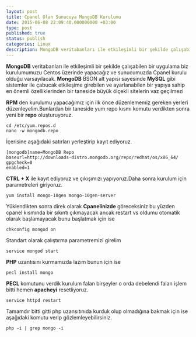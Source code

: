 ```yaml
---
layout: post
title: Cpanel Olan Sunucuya MongoDB Kurulumu
date: 2015-06-08 22:09:40.000000000 +03:00
type: post
published: true
status: publish
categories: Linux
description: MongoDB veritabanları ile etkileşimli bir şekilde çalışabilen bir uygulama biz kurulumumuzu Centos üzerinde yapacağız ve sunucumuzda Cpanel
---
```

**MongoDB** veritabanları ile etkileşimli bir şekilde çalışabilen bir uygulama biz kurulumumuzu Centos üzerinde yapacağız ve sunucumuzda Cpanel kurulu olduğu varsayılacak. **MongoDB** BSON alt yapısı sayesinde **MySQL** gibi sistemler ile çabucak etkileşime girebilen ve ayarlanabilen bir yapıya sahip en önemli özelliklerinden bir taneside büyük ölçekli sitelerin vaz geçilmezi

**RPM** den kurulumu yapacağımız için ilk önce düzenlememiz gereken yerleri düzenleyelim.Bunlardan bir taneside yum repo kısmı komutu verdikten sonra yeni bir **repo** oluşturuyoruz.

    cd /etc/yum.repos.d
    nano -w mongodb.repo

İçerisine aşağıdaki satırları yerleştirip kayıt ediyoruz.

    [mongodb]name=MongoDB Repo
    baseurl=http://downloads-distro.mongodb.org/repo/redhat/os/x86_64/
    gpgcheck=0
    enabled=1

**CTRL + X** ile kayıt ediyoruz ve çıkışımızı yapıyoruz.Daha sonra kurulum için parametreleri giriyoruz.

    yum install mongo-10gen mongo-10gen-server

Yüklendikten sonra direk olarak **Cpanelinizde** göreceksiniz bu yüzden cpanel kısmında bir sıkıntı çıkmayacak ancak restart vs oldumu otomatik olarak başlamayacak bunu başlatmak için ise

    chkconfig mongod on

Standart olarak çalıştırma parametremizi girelim

    service mongod start

**PHP** uzantısını kurmamızda lazım bunun için ise

    pecl install mongo

**PECL** komutunu verdik kurulum falan birşeyler o orda debelendi falan işlem bitti hemen **apacheyi** resetliyoruz.

    service httpd restart

Tamamdır bitti gitti php uzansıtınıda kurduk olup olmadığına bakmak için ise aşağıdaki komutu verip gözlemleyebilirsiniz.

    php -i | grep mongo -i
